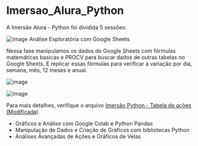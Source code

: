 # Imersao_Alura_Python

A Imersão Alura - Python foi dividida 5 sessões:

  ![image](https://github.com/Yasmimviieira/Imersao_Alura_Python/assets/116042594/193f98da-f78c-4cc0-ad52-3cf598dae1ed) Análise Exploratória com Google Sheets

  Nessa fase manipulamos os dados do Google Sheets com fórmulas matemáticas basicas e PROCV para buscar dados de outras tabelas no Google Sheets. E replicar essas fórmulas para verificar a variação por dia, semana, mês, 12 meses e anual.

![image](https://github.com/Yasmimviieira/Imersao_Alura_Python/assets/116042594/4362db87-4eb9-4643-a3c9-09d4c4e0e315)

![image](https://github.com/Yasmimviieira/Imersao_Alura_Python/assets/116042594/c96276bd-26b1-4439-9c24-090ab9b64d64)

 Para mais detalhes, verifique o arquivo [Imersão Python - Tabela de ações (Modificada)](https://)
    
  - Gráficos e Análise com Google Colab e Python Pandas
  - Manipulação de Dados e Criação de Gráficos com bibliotecas Python
  - Análises Avançadas de Ações e Gráficos de Velas
